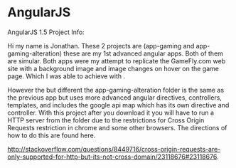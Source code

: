 # AngularJS
AngularJS 1.5 Project Info:

Hi my name is Jonathan. These 2 projects are (app-gaming and app-gaming-alteration) these are my 1st advanced angular apps. Both of them are simular. Both apps were my attempt to replicate the GameFly.com web site with a background image and image changes on hover on the game page. Which I was able to achieve with .

However the but different the app-gaming-alteration folder is the same as the previous app but uses more advanced angular directives, controllers, templates, and includes the google api map which has its own directive and controller. With this project after you download it you will have to run a HTTP server from the folder due to the restrictions for Cross Origin Requests restriction in chrome and some other browsers. The directions of how to do this are found here.

http://stackoverflow.com/questions/8449716/cross-origin-requests-are-only-supported-for-http-but-its-not-cross-domain/23118676#23118676.
